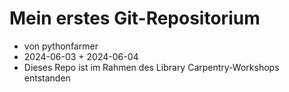 # Mein erstes Git-Repositorium

- von pythonfarmer
- 2024-06-03 + 2024-06-04
- Dieses Repo ist im Rahmen des Library Carpentry-Workshops entstanden
